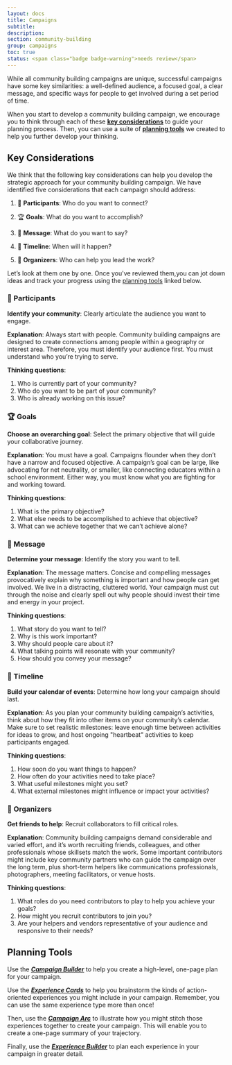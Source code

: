 ```yaml
---
layout: docs
title: Campaigns
subtitle:
description:
section: community-building
group: campaigns
toc: true
status: <span class="badge badge-warning">needs review</span>
---
```


While all community building campaigns are unique, successful campaigns have some key similarities: a well-defined audience, a focused goal, a clear message, and specific ways for people to get involved during a set period of time. 

When you start to develop a community building campaign, we encourage you to think through each of these <a href="http://fieldguide.sproutfund.org/community-building/campaigns/#key-considerations">**key considerations**</a> to guide your planning process. Then, you can use a suite of <a href="http://fieldguide.sproutfund.org/community-building/campaigns/#planning-tools">**planning tools**</a> we created to help you further develop your thinking. 

## Key Considerations

We think that the following key considerations can help you develop the strategic approach for your community building campaign. We have identified five considerations that each campaign should address:

1. 👥 **Participants**: Who do you want to connect?

2. 🏆 **Goals**: What do you want to accomplish?

3. 📣 **Message**: What do you want to say?

4. 📅 **Timeline**: When will it happen? 

5. 💪 **Organizers**: Who can help you lead the work?

Let’s look at them one by one. Once you've reviewed them,you can jot down ideas and track your progress using the <a href="http://fieldguide.sproutfund.org/community-building/campaigns/#planning-tools">planning tools</a> linked below.  

### 👥 Participants

**Identify your community**: Clearly articulate the audience you want to engage.

**Explanation**: Always start with people. Community building campaigns are designed to create connections among people within a geography or interest area. Therefore, you must identify your audience first. You must understand who you’re trying to serve.

**Thinking questions**:

1. Who is currently part of your community?
2. Who do you want to be part of your community?
3. Who is already working on this issue?

### 🏆 Goals

**Choose an overarching goal**: Select the primary objective that will guide your collaborative journey.

**Explanation**: You must have a goal. Campaigns flounder when they don’t have a narrow and focused objective. A campaign’s goal can be large, like advocating for net neutrality, or smaller, like connecting educators within a school environment. Either way, you must know what you are fighting for and working toward.

**Thinking questions**:

1. What is the primary objective?
2. What else needs to be accomplished to achieve that objective?
3. What can we achieve together that we can’t achieve alone?

### 📣 Message

**Determine your message**: Identify the story you want to tell.

**Explanation**: The message matters. Concise and compelling messages provocatively explain why something is important and how people can get involved. We live in a distracting, cluttered world. Your campaign must cut through the noise and clearly spell out why people should invest their time and energy in your project.

**Thinking questions**:

1. What story do you want to tell?
2. Why is this work important?
3. Why should people care about it?
4. What talking points will resonate with your community?
5. How should you convey your message?

### 📅 Timeline

**Build your calendar of events**: Determine how long your campaign should last.

**Explanation**: As you plan your community building campaign’s activities, think about how they fit into other items on your community’s calendar. Make sure to set realistic milestones: leave enough time between activities for ideas to grow, and host ongoing "heartbeat" activities to keep participants engaged.

**Thinking questions**:

1. How soon do you want things to happen?
2. How often do your activities need to take place?
3. What useful milestones might you set?
4. What external milestones might influence or impact your activities?

### 💪 Organizers

**Get friends to help**: Recruit collaborators to fill critical roles.

**Explanation**: Community building campaigns demand considerable and varied effort, and it’s worth recruiting friends, colleagues, and other professionals whose skillsets match the work. Some important contributors might include key community partners who can guide the campaign over the long term, plus short-term helpers like communications professionals, photographers, meeting facilitators, or venue hosts.  

**Thinking questions**:

1. What roles do you need contributors to play to help you achieve your goals?
2. How might you recruit contributors to join you?  
3. Are your helpers and vendors representative of your audience and responsive to their needs?

## Planning Tools

Use the <a href="https://drive.google.com/open?id=1gA0d42b4SaC4sWjROwSMpBbQDr9qOH2P">**_Campaign Builder_**</a> to help you create a high-level, one-page plan for your campaign.

Use the <a href="https://drive.google.com/open?id=1nCLW0w_PVVaUa9ue9rFZN4KztROOQ8Ot">**_Experience Cards_**</a> to help you brainstorm the kinds of action-oriented experiences you might include in your campaign. Remember, you can use the same experience type more than once!

Then, use the <a href="https://drive.google.com/open?id=1I3nZ17F4FZw6IYeFXEyrDOlPX9B-kbv8">**_Campaign Arc_**</a> to illustrate how you might stitch those experiences together to create your campaign. This will enable you to create a one-page summary of your trajectory.

Finally, use the <a href="https://drive.google.com/open?id=1iEz99pTPr_ou9apLu1iYkFIg67_t4_9P">**_Experience Builder_**</a> to plan each experience in your campaign in greater detail.
